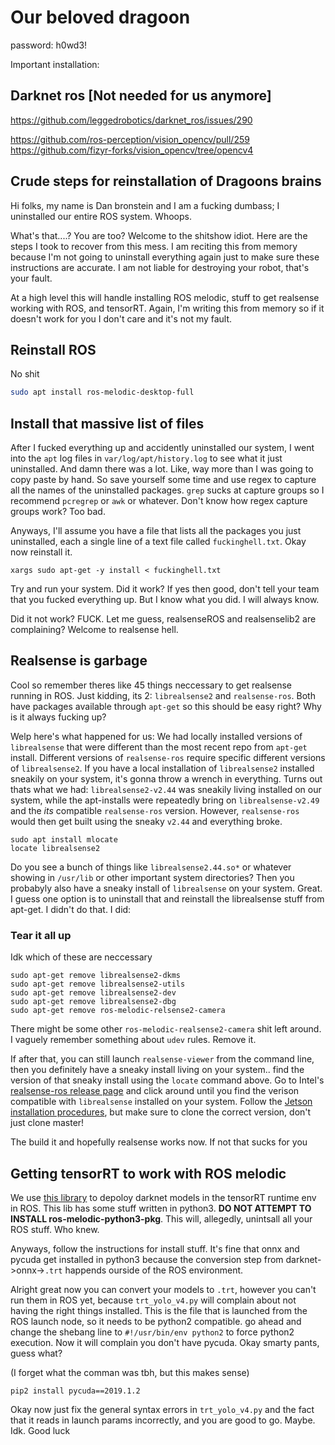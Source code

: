 # Our beloved dragoon
password: h0wd3!

Important installation:

## Darknet ros [Not needed for us anymore]
https://github.com/leggedrobotics/darknet_ros/issues/290

https://github.com/ros-perception/vision_opencv/pull/259
https://github.com/fizyr-forks/vision_opencv/tree/opencv4

## Crude steps for reinstallation of Dragoons brains
Hi folks, my name is Dan bronstein and I am a fucking dumbass; I uninstalled our entire ROS system. Whoops.

What's that....? You are too? Welcome to the shitshow idiot. Here are the steps I took to recover from this mess. I am reciting this from memory because I'm not going to uninstall everything again just to make sure these instructions are accurate. I am not liable for destroying your robot, that's your fault.

At a high level this will handle installing ROS melodic, stuff to get realsense working with ROS, and tensorRT. Again, I'm writing this from memory so if it doesn't work for you I don't care and it's not my fault.

## Reinstall ROS

No shit

```bash
sudo apt install ros-melodic-desktop-full
```

## Install that massive list of files

After I fucked everything up and accidently uninstalled our system, I went into the `apt` log files in `var/log/apt/history.log` to see what it just uninstalled. And damn there was a lot. Like, way more than I was going to copy paste by hand. So save yourself some time and use regex to capture all the names of the uninstalled packages. `grep` sucks at capture groups so I recommend `pcregrep` or `awk` or whatever. Don't know how regex capture groups work? Too bad. 

Anyways, I'll assume you have a file that lists all the packages you just uninstalled, each a single line of a text file called `fuckinghell.txt`. Okay now reinstall it.

```
xargs sudo apt-get -y install < fuckinghell.txt
```

Try and run your system. Did it work? If yes then good, don't tell your team that you fucked everything up. But I know what you did. I will always know.

Did it not work? FUCK. Let me guess, realsenseROS and realsenselib2 are complaining? Welcome to realsense hell.

## Realsense is garbage

Cool so remember theres like 45 things neccessary to get realsense running in ROS. Just kidding, its 2: `librealsense2` and `realsense-ros`. Both have packages available through `apt-get` so this should be easy right? Why is it always fucking up? 

Welp here's what happened for us: We had locally installed versions of `librealsense` that were different than the most recent repo from `apt-get` install. Different versions of `realsense-ros` require specific different versions of `librealsense2`. If you have a local installation of `librealsense2` installed sneakily on your system, it's gonna throw a wrench in everything. Turns out thats what we had: `librealsense2-v2.44` was sneakily living installed on our system, while the apt-installs were repeatedly bring on `librealsense-v2.49` and the *its* compatible `realsense-ros` version. However, `realsense-ros` would then get built using the sneaky `v2.44` and everything broke. 

```
sudo apt install mlocate
locate librealsense2
```

Do you see a bunch of things like `librealsense2.44.so*` or whatever showing in `/usr/lib` or other important system directories? Then you probabyly also have a sneaky install of `librealsense` on your system. Great. I guess one option is to uninstall that and reinstall the librealsense stuff from apt-get. I didn't do that. I did:

### Tear it all up

Idk which of these are neccessary
```
sudo apt-get remove librealsense2-dkms
sudo apt-get remove librealsense2-utils
sudo apt-get remove librealsense2-dev
sudo apt-get remove librealsense2-dbg
sudo apt-get remove ros-melodic-relsense2-camera
```

There might be some other `ros-melodic-realsense2-camera` shit left around. I vaguely remember something about `udev` rules. Remove it.

If after that, you can still launch `realsense-viewer` from the command line, then you definitely have a sneaky install living on your system.. find the version of that sneaky install using the `locate` command above. Go to Intel's [realsense-ros release page](https://github.com/IntelRealSense/realsense-ros/tags) and click around until you find the verison compatible with `librealsense` installed on your system. Follow the [Jetson installation procedures](https://github.com/IntelRealSense/librealsense/blob/master/doc/installation_jetson.md), but make sure to clone the correct version, don't just clone master!

The build it and hopefully realsense works now. If not that sucks for you

## Getting tensorRT to work with ROS melodic

We use [this library](https://github.com/indra4837/yolov4_trt_ros) to depoloy darknet models in the tensorRT runtime env in ROS. This lib has some stuff written in python3. **DO NOT ATTEMPT TO INSTALL ros-melodic-python3-pkg**. This will, allegedly, unintsall all your ROS stuff. Who knew.

Anyways, follow the instructions for install stuff. It's fine that onnx and pycuda get installed in python3 because the conversion step from darknet->onnx->`.trt` happends ourside of the ROS environment. 

Alright great now you can convert your models to `.trt`, however you can't run them in ROS yet, because `trt_yolo_v4.py` will complain about not having the right things installed. This is the file that is launched from the ROS launch node, so it needs to be python2 compatible. go ahead and change the shebang line to `#!/usr/bin/env python2` to force python2 execution. Now it will complain you don't have pycuda. Okay smarty pants, guess what?

(I forget what the comman was tbh, but this makes sense)

```
pip2 install pycuda==2019.1.2
```

Okay now just fix the general syntax errors in `trt_yolo_v4.py` and the fact that it reads in launch params incorrectly, and you are good to go. Maybe. Idk. Good luck
